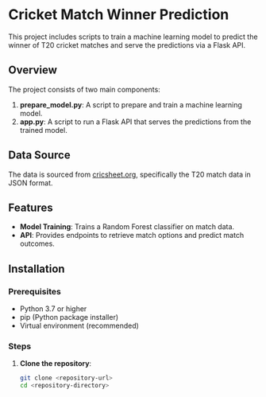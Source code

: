 # Cricket Match Winner Prediction

This project includes scripts to train a machine learning model to predict the winner of T20 cricket matches and serve the predictions via a Flask API.

## Overview

The project consists of two main components:
1. **prepare_model.py**: A script to prepare and train a machine learning model.
2. **app.py**: A script to run a Flask API that serves the predictions from the trained model.

## Data Source

The data is sourced from [cricsheet.org](https://cricsheet.org), specifically the T20 match data in JSON format.

## Features

- **Model Training**: Trains a Random Forest classifier on match data.
- **API**: Provides endpoints to retrieve match options and predict match outcomes.

## Installation

### Prerequisites

- Python 3.7 or higher
- pip (Python package installer)
- Virtual environment (recommended)

### Steps

1. **Clone the repository**:
   ```bash
   git clone <repository-url>
   cd <repository-directory>
